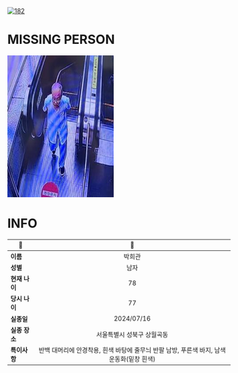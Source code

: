 [![182](https://img.shields.io/badge/%EC%8B%A4%EC%A2%85%EC%8B%A0%EA%B3%A0%EB%8A%94%20%EA%B5%AD%EB%B2%88%EC%97%86%EC%9D%B4-182-blue)](http://safe182.go.kr/index.do)

# MISSING PERSON

<img src="./missing_person.jpg">

# INFO

|🔑|💎|
|--|:--:|
|**이름**|박희관|
|**성별**|남자|
|**현재 나이**|78|
|**당시 나이**|77|
|**실종일**|2024/07/16|
|**실종 장소**|서울특별시 성북구 상월곡동 |
|**특이사항**|반백 대머리에 안경착용, 흰색 바탕에 줄무늬 반팔 남방, 푸른색 바지, 남색 운동화(밑창 흰색)|
